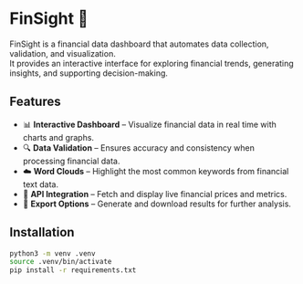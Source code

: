 # FinSight 🦈

FinSight is a financial data dashboard that automates data collection, validation, and visualization.  
It provides an interactive interface for exploring financial trends, generating insights, and supporting decision-making.

## Features

- 📊 **Interactive Dashboard** – Visualize financial data in real time with charts and graphs.  
- 🔍 **Data Validation** – Ensures accuracy and consistency when processing financial data.  
- ☁️ **Word Clouds** – Highlight the most common keywords from financial text data.  
- 🔗 **API Integration** – Fetch and display live financial prices and metrics.  
- 📂 **Export Options** – Generate and download results for further analysis.  

## Installation

```bash
python3 -m venv .venv
source .venv/bin/activate
pip install -r requirements.txt
```
